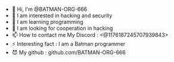 - 👋 Hi, I'm @BATMAN-ORG-666
- 👀 I am interested in hacking and security
- 🌱 I am learning programming
- 💞️ I am looking for cooperation in hacking
- 📫 How to contact me My Discord : <@1176187245707939843>
- ⚡ Interesting fact : I am a Batman programmer
- 😈 My github : github.com/BATMAN-ORG-666
<!---
BATMAN-ORG-666/BATMAN-ORG-666 is a ✨ special ✨ repository because its `README.md` (this file) appears on your GitHub profile.
You can click the Preview link to take a look at your changes.
--->
